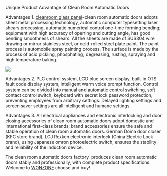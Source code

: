 Unique Product Advantage of Clean Room Automatic Doors

Advantages 1. <a href="http://www.wonzonecn.com/products/"/>cleanroom glass panel</a>-clean room automatic doors adopts sheet metal processing technology, automatic computer typesetting laser shears processing, automatic numerical control one-time forming bending; equipment with high accuracy of opening and cutting angle, has good bending smoothness of shears. All the sheets are made of SUS304 wire drawing or mirror stainless steel, or cold-rolled steel plate paint. The paint process is automobile spray painting process. The surface is made by the process of acid pickling, phosphating, degreasing, rusting, spraying and high temperature baking.

<img src="https://storage.ning.com/topology/rest/1.0/file/get/3179307484?profile=RESIZE_710x"/>

Advantages 2. PLC control system, LCD blue screen display, built-in OTS fault code display system, intelligent warm voice prompt function. Control system can be divided into manual and automatic control switching, soft contact control switch, keyboard with secret lock password protection, preventing employees from arbitrary settings. Delayed lighting settings and screen saver settings are all intelligent and humane settings.

Advantages 3. All electrical appliances and electronic interlocking and door closing accessories of clean room automatic doors adopt domestic and international first-class brands; brand accessories ensure the safe and stable operation of clean room automatic doors. German Doma door closer (KFC store brand), LCJ Rexken electronic interlock (China Electric Lock brand), using Japanese omron photoelectric switch, ensures the stability and reliability of the induction device.

The clean room automatic doors factory  produces clean room automatic doors stably and professionally, with complete product specifications. Welcome to <a href="http://www.wonzonecn.com/"/>WONZONE</a> choose and buy!
